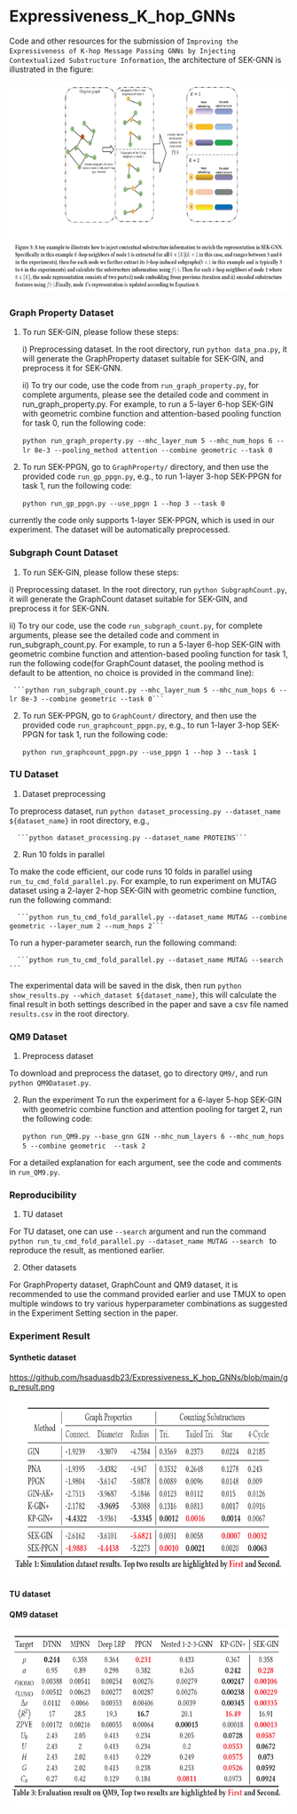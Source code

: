 # Expressiveness_K_hop_GNNs
Code and other resources for the submission of `Improving the Expressiveness of K-hop Message Passing GNNs by Injecting Contextualized Substructure Information`, the architecture of SEK-GNN is illustrated in the figure:

<img src="https://github.com/hsaduasdb23/Expressiveness_K_hop_GNNs/blob/main/sek-gnn.png" width="600" height="380" alt="SEK-GNN Architecture"/><br/>

### Graph Property Dataset
1. To run SEK-GIN, please follow these steps:

   i) Preprocessing dataset. In the root directory, run `python data_pna.py`, it will generate the GraphProperty dataset suitable for SEK-GIN, and preprocess it for SEK-GNN.

   ii) To try our code, use the code from `run_graph_property.py`, for complete arguments, please see the detailed code and comment in run_graph_property.py. For example, to run a 5-layer 6-hop SEK-GIN with geometric combine function and attention-based pooling function for task 0, run the following code:
     
     ```python run_graph_property.py --mhc_layer_num 5 --mhc_num_hops 6 --lr 8e-3 --pooling_method attention --combine geometric --task 0```

2. To run SEK-PPGN, go to `GraphProperty/` directory, and then use the provided code `run_gp_ppgn.py`, e.g., to run 1-layer 3-hop SEK-PPGN for task 1, run the following code:
  
    ```python run_gp_ppgn.py --use_ppgn 1 --hop 3 --task 0``` 
  
  currently the code only supports 1-layer SEK-PPGN, which is used in our experiment. The dataset will be automatically preprocessed.
  
  ### Subgraph Count Dataset
  1. To run SEK-GIN, please follow these steps:
   
   i) Preprocessing dataset. In the root directory, run `python SubgraphCount.py`, it will generate the GraphCount dataset suitable for SEK-GIN, and preprocess it for SEK-GNN.
   
   ii) To try our code, use the code `run_subgraph_count.py`, for complete arguments, please see the detailed code and comment in run_subgraph_count.py. For example, to run a 5-layer 6-hop SEK-GIN with geometric combine function and attention-based pooling function for task 1, run the following code(for GraphCount dataset, the pooling method is default to be attention, no choice is provided in the command line):
     
     ```python run_subgraph_count.py --mhc_layer_num 5 --mhc_num_hops 6 --lr 8e-3 --combine geometric --task 0```
  
  2. To run SEK-PPGN, go to `GraphCount/` directory, and then use the provided code `run_graphcount_ppgn.py`, e.g., to run 1-layer 3-hop SEK-PPGN for task 1, run the following code:
    
      ```python run_graphcount_ppgn.py --use_ppgn 1 --hop 3 --task 1``` 
      
  ### TU Dataset
  1. Dataset preprocessing
  
  To preprocess dataset, run `python dataset_processing.py --dataset_name ${dataset_name}` in root directory, e.g.,
  
      ```python dataset_processing.py --dataset_name PROTEINS``` 
  
  2. Run 10 folds in parallel
  
  To make the code efficient, our code runs 10 folds in parallel using `run_tu_cmd_fold_parallel.py`. For example, to run experiment on MUTAG dataset using a 2-layer 2-hop SEK-GIN with geometric combine function, run the following command:
  
      ```python run_tu_cmd_fold_parallel.py --dataset_name MUTAG --combine geometric --layer_num 2 --num_hops 2```
  
  To run a hyper-parameter search, run the following command:
  
      ```python run_tu_cmd_fold_parallel.py --dataset_name MUTAG --search ```
      
  The experimental data will be saved in the disk, then run `python show_results.py --which_dataset ${dataset_name}`, this will calculate the final result in both settings described in the paper and save a csv file named `results.csv` in the root directory. 


### QM9 Dataset
1. Preprocess dataset

To download and preprocess the dataset, go to directory `QM9/`, and run `python QM9Dataset.py`.

2. Run the experiment
To run the experiment for a 6-layer 5-hop SEK-GIN with geometric combine function and attention pooling for target 2, run the following code:

      ```python run_QM9.py --base_gnn GIN --mhc_num_layers 6 --mhc_num_hops 5 --combine geometric  --task 2 ```

For a detailed explanation for each argument, see the code and comments in `run_QM9.py`.


### Reproducibility
1. TU dataset

For TU dataset, one can use `--search` argument and run the command `python run_tu_cmd_fold_parallel.py --dataset_name MUTAG --search ` to reproduce the result, as mentioned earlier.

2. Other datasets

For GraphProperty dataset, GraphCount and QM9 dataset, it is recommended to use the command provided earlier and use TMUX to open multiple windows to try various hyperparameter combinations as suggested in the Experiment Setting section in the paper.


### Experiment Result

#### Synthetic dataset
https://github.com/hsaduasdb23/Expressiveness_K_hop_GNNs/blob/main/gp_result.png

<img src="https://github.com/hsaduasdb23/Expressiveness_K_hop_GNNs/blob/main/gp_result.png" width="700" height="320" alt="GPGC"/><br/>

#### TU dataset


#### QM9 dataset

<img src="https://github.com/hsaduasdb23/Expressiveness_K_hop_GNNs/blob/main/qm9_result.png" width="700" height="320" alt="QM9"/><br/>
